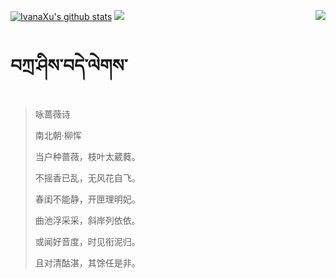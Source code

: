 [![IvanaXu's github stats](https://github-readme-stats.vercel.app/api?username=IvanaXu&show_icons=true&theme=vue-dark)](https://github.com/anuraghazra/github-readme-stats)
<img align="right" src="https://github-readme-stats.vercel.app/api/top-langs/?username=IvanaXu&langs_count=8&theme=graywhite" />
<img src="https://github-readme-stats.vercel.app/api/wakatime?username=IvanaXu&layout=compact&langs_count=8&theme=vue-dark&custom_title=ProgrammingTimes/SinceJul.29.2021" />
# བཀྲ་ཤིས་བདེ་ལེགས་
> 咏蔷薇诗
>
> 南北朝·柳恽
>
> 当户种蔷薇，枝叶太葳蕤。
> 
> 不摇香已乱，无风花自飞。
> 
> 春闺不能静，开匣理明妃。
> 
> 曲池浮采采，斜岸列依依。
> 
> 或闻好音度，时见衔泥归。
> 
> 且对清酤湛，其馀任是非。